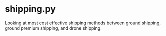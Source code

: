 # shipping.py
Looking at most cost effective shipping methods between ground shipping, ground premium shipping, and drone shipping.
